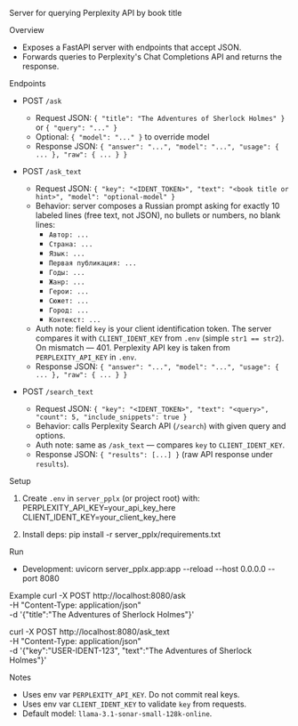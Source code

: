 Server for querying Perplexity API by book title

Overview
- Exposes a FastAPI server with endpoints that accept JSON.
- Forwards queries to Perplexity's Chat Completions API and returns the response.

Endpoints
- POST `/ask`
  - Request JSON: `{ "title": "The Adventures of Sherlock Holmes" }` or `{ "query": "..." }`
  - Optional: `{ "model": "..." }` to override model
  - Response JSON: `{ "answer": "...", "model": "...", "usage": { ... }, "raw": { ... } }`

- POST `/ask_text`
  - Request JSON: `{ "key": "<IDENT_TOKEN>", "text": "<book title or hint>", "model": "optional-model" }`
  - Behavior: server composes a Russian prompt asking for exactly 10 labeled lines (free text, not JSON), no bullets or numbers, no blank lines:
    - `Автор: ...`
    - `Страна: ...`
    - `Язык: ...`
    - `Первая публикация: ...`
    - `Годы: ...`
    - `Жанр: ...`
    - `Герои: ...`
    - `Сюжет: ...`
    - `Город: ...`
    - `Контекст: ...`
  - Auth note: field `key` is your client identification token. The server compares it with `CLIENT_IDENT_KEY` from `.env` (simple `str1 == str2`). On mismatch — 401. Perplexity API key is taken from `PERPLEXITY_API_KEY` in `.env`.
  - Response JSON: `{ "answer": "...", "model": "...", "usage": { ... }, "raw": { ... } }`

- POST `/search_text`
  - Request JSON: `{ "key": "<IDENT_TOKEN>", "text": "<query>", "count": 5, "include_snippets": true }`
  - Behavior: calls Perplexity Search API (`/search`) with given query and options.
  - Auth note: same as `/ask_text` — compares `key` to `CLIENT_IDENT_KEY`.
  - Response JSON: `{ "results": [...] }` (raw API response under `results`).

Setup
1) Create `.env` in `server_pplx` (or project root) with:
   PERPLEXITY_API_KEY=your_api_key_here
   CLIENT_IDENT_KEY=your_client_key_here

2) Install deps:
   pip install -r server_pplx/requirements.txt

Run
- Development:
  uvicorn server_pplx.app:app --reload --host 0.0.0.0 --port 8080

Example
curl -X POST http://localhost:8080/ask \
  -H "Content-Type: application/json" \
  -d '{"title":"The Adventures of Sherlock Holmes"}'

curl -X POST http://localhost:8080/ask_text \
  -H "Content-Type: application/json" \
  -d '{"key":"USER-IDENT-123", "text":"The Adventures of Sherlock Holmes"}'

Notes
- Uses env var `PERPLEXITY_API_KEY`. Do not commit real keys.
- Uses env var `CLIENT_IDENT_KEY` to validate `key` from requests.
- Default model: `llama-3.1-sonar-small-128k-online`.
